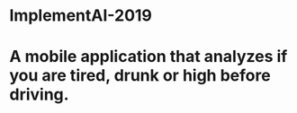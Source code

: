 # ImplementAI-2019

# A mobile application that analyzes if you are tired, drunk or high before driving.
